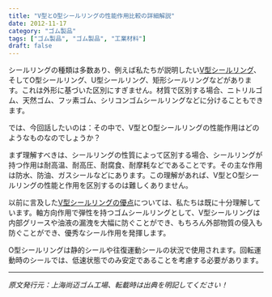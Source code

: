 ```yaml
---
title: "V型とO型シールリングの性能作用比較の詳細解説"
date: 2012-11-17
category: "ゴム製品"
tags: ["ゴム製品", "ゴム製品", "工業材料"]
draft: false
---
```


シールリングの種類は多数あり、例えば私たちが説明したい[V型シールリング](http://www.smpolymer.com/)、そしてO型シールリング、U型シールリング、矩形シールリングなどがあります。これは外形に基づいた区別にすぎません。材質で区別する場合、ニトリルゴム、天然ゴム、フッ素ゴム、シリコンゴムシールリングなどに分けることもできます。

では、今回話したいのは：その中で、V型とO型シールリングの性能作用はどのようなものなのでしょうか？

まず理解すべきは、シールリングの性質によって区別する場合、シールリングが持つ作用は耐高温、耐高圧、耐腐食、耐摩耗などであることです。その主な作用は防水、防油、ガスシールなどにあります。この理解があれば、V型とO型シールリングの性能と作用を区別するのは難しくありません。

以前に言及した[V型シールリングの優点](http://www.smpolymer.com/xiangjiaozhipin/150/)については、私たちは既に十分理解しています。軸方向作用で弾性を持つゴムシールリングとして、V型シールリングは内部グリースや油液の漏洩を大幅に防ぐことができ、もちろん外部物質の侵入も防ぐことができ、優秀なシール作用を発揮します。

O型シールリングは静的シールや往復運動シールの状況で使用されます。回転運動時のシールでは、低速状態でのみ安定であることを考慮する必要があります。

---

*原文発行元：上海尚迈ゴム工場、転載時は出典を明記してください！*